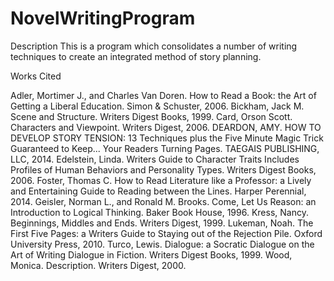# NovelWritingProgram

Description
This is a program which consolidates a number of writing techniques to create an integrated method of story planning.

Works Cited

Adler, Mortimer J., and Charles Van Doren. How to Read a Book: the Art of Getting a Liberal Education. Simon & Schuster, 2006. 
Bickham, Jack M. Scene and Structure. Writers Digest Books, 1999. 
Card, Orson Scott. Characters and Viewpoint. Writers Digest, 2006. 
DEARDON, AMY. HOW TO DEVELOP STORY TENSION: 13 Techniques plus the Five Minute Magic Trick Guaranteed to Keep... Your Readers Turning Pages. TAEGAIS PUBLISHING, LLC, 2014. 
Edelstein, Linda. Writers Guide to Character Traits Includes Profiles of Human Behaviors and Personality Types. Writers Digest Books, 2006. 
Foster, Thomas C. How to Read Literature like a Professor: a Lively and Entertaining Guide to Reading between the Lines. Harper Perennial, 2014. 
Geisler, Norman L., and Ronald M. Brooks. Come, Let Us Reason: an Introduction to Logical Thinking. Baker Book House, 1996. 
Kress, Nancy. Beginnings, Middles and Ends. Writers Digest, 1999. 
Lukeman, Noah. The First Five Pages: a Writers Guide to Staying out of the Rejection Pile. Oxford University Press, 2010. 
Turco, Lewis. Dialogue: a Socratic Dialogue on the Art of Writing Dialogue in Fiction. Writers Digest Books, 1999. 
Wood, Monica. Description. Writers Digest, 2000.

